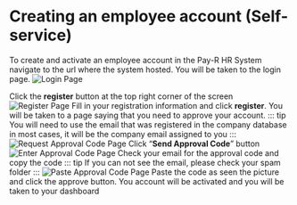 # Creating an employee account (Self-service)
To create and activate an employee account in the Pay-R HR System navigate to the url where the system hosted. You will be taken to the login page.
![Login Page](/employees/login-page-click-register.png)

Click the **register** button at the top right corner of the screen
![Register Page](/employees/register-new-account.png)
Fill in your registration information and click **register**. You will be taken to a page saying that you need to approve your account.
::: tip
You will need to use the email that was registered in the company database in most cases, it will be the company email assigned to you
:::
![Request Approval Code Page](/employees/new-user-no-role-send-code.png)
Click “**Send Approval Code**” button
![Enter Approval Code Page](/employees/new-user-no-role-send-approval-code.png)
Check your email for the approval code and copy the code
::: tip
If you can not see the email, please check your spam folder
:::
![Paste Approval Code Page](/employees/paste-approval-code.png)
Paste the code as seen the picture and click the approve button. You account will be activated and you will be taken to your dashboard
